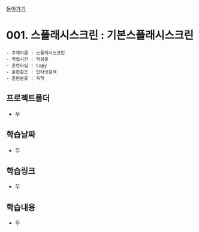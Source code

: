 [돌아가기](/Prototype-Flutter/README.md)

# 001. 스플래시스크린 : 기본스플래시스크린

```
- 주제이름 : 스플래시스크린
- 작업시간 : 작성중
- 훈련타입 : Copy
- 훈련참조 : 인터넷검색
- 훈련분류 : 독학
```

## 프로젝트폴더
- 무

## 학습날짜
- 무

## 학습링크
- 무

## 학습내용
- 무
